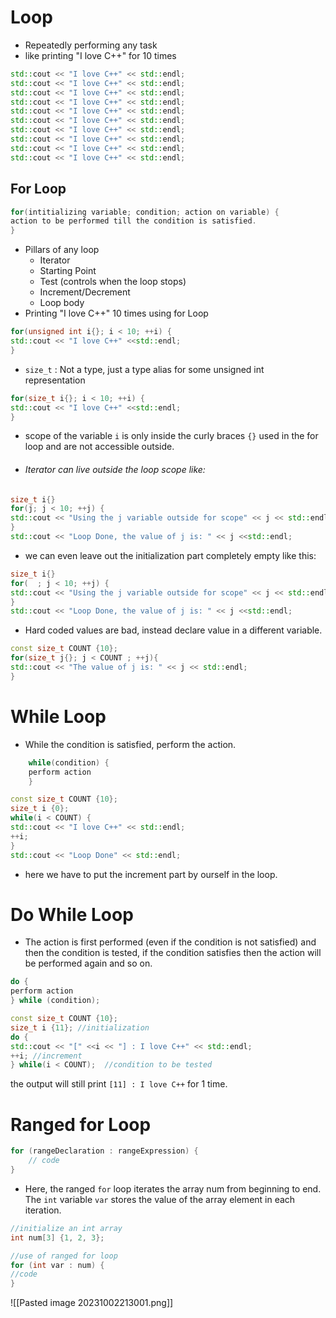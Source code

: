 # Loop

- Repeatedly performing any task 
- like printing "I love C++" for 10 times
```cpp
std::cout << "I love C++" << std::endl;
std::cout << "I love C++" << std::endl;
std::cout << "I love C++" << std::endl;
std::cout << "I love C++" << std::endl;
std::cout << "I love C++" << std::endl;
std::cout << "I love C++" << std::endl;
std::cout << "I love C++" << std::endl;
std::cout << "I love C++" << std::endl;
std::cout << "I love C++" << std::endl;
std::cout << "I love C++" << std::endl;
```

## For Loop

```cpp
for(intitializing variable; condition; action on variable) {
action to be performed till the condition is satisfied.
}
```
- Pillars of any loop
	- Iterator
	- Starting Point
	- Test (controls when the loop stops)
	- Increment/Decrement
	- Loop body
- Printing "I love C++" 10 times using for Loop
```cpp
for(unsigned int i{}; i < 10; ++i) {
std::cout << "I love C++" <<std::endl;
}
```

- `size_t` : Not a type, just a type alias for some unsigned int representation
```cpp
for(size_t i{}; i < 10; ++i) {
std::cout << "I love C++" <<std::endl;
}
```
- scope of the variable `i` is only inside the curly braces `{}` used in the for loop and are not accessible outside.
- ###### Iterator can live outside the loop scope like:
```cpp
size_t i{} 
for(j; j < 10; ++j) {
std::cout << "Using the j variable outside for scope" << j << std::endl;
}
std::cout << "Loop Done, the value of j is: " << j <<std::endl;
```
- we can even leave out the initialization part completely empty like this:
```cpp
size_t i{} 
for(  ; j < 10; ++j) {
std::cout << "Using the j variable outside for scope" << j << std::endl;
}
std::cout << "Loop Done, the value of j is: " << j <<std::endl;
```
- Hard coded values are bad, instead declare value in a different variable.
```cpp
const size_t COUNT {10};
for(size_t j{}; j < COUNT ; ++j){
std::cout << "The value of j is: " << j << std::endl;
}
```

# While Loop
- While the condition is satisfied, perform the action.
```cpp
	while(condition) {
	perform action
	}
```

```cpp
const size_t COUNT {10};
size_t i {0};
while(i < COUNT) {
std::cout << "I love C++" << std::endl;
++i;
}
std::cout << "Loop Done" << std::endl;
```
- here we have to put the increment part by ourself in the loop.
# Do While Loop
- The action is first performed (even if the condition is not satisfied) and then the condition is tested, if the condition satisfies then the action will be performed again and so on.
```cpp
do {
perform action
} while (condition);
```

```cpp
const size_t COUNT {10};
size_t i {11}; //initialization
do {
std::cout << "[" <<i << "] : I love C++" << std::endl;
++i; //increment
} while(i < COUNT);  //condition to be tested
```
the output will still print `[11] : I love C++` for 1 time.
# Ranged for Loop
```cpp
for (rangeDeclaration : rangeExpression) {
    // code
}
```
- Here, the ranged `for` loop iterates the array num from beginning to end. The `int` variable `var` stores the value of the array element in each iteration.
```cpp
//initialize an int array
int num[3] {1, 2, 3};

//use of ranged for loop
for (int var : num) {
//code
}
```
![[Pasted image 20231002213001.png]]